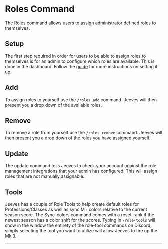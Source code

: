 # Roles Command

The Roles command allows users to assign administrator defined roles to themselves.

## Setup

The first step required in order for users to be able to assign roles to themselves is for an admin to configure which roles are available. This is done in the dashboard. Follow the [guide](../../configuration/role-management.md) for more instructions on setting it up.

## Add

To assign roles to yourself use the `/roles add` command. Jeeves will then present you a drop down of the available roles.
## Remove

To remove a role from yourself use the `/roles remove` command. Jeeves will then present you a drop down of the roles you have assigned yourself.
## Update

The update command tells Jeeves to check your account against the role management integrations that your admin has configured. This will assign roles that are not manually assignable.

## Tools

Jeeves has a couple of Role Tools to help create default roles for Professions/Classes as well as sync M+ colors relative to the current season score. The Sync-colors command comes with a reset-rank if the newest season has a color shift for the scores. Typing in `/role-tools` will show in the window the entirety of the role-tool commands on Discord, simply selecting the tool you want to utilize will allow Jeeves to fire up the Mk.3.

****
